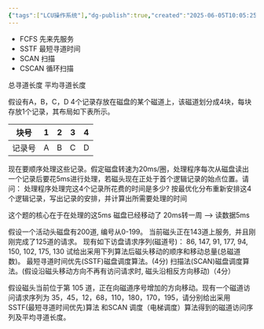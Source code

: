 ```yaml
---
{"tags":["LCU操作系统"],"dg-publish":true,"created":"2025-06-05T10:05:25.434+08:00","updated":"2025-06-18T17:06:33.368+08:00","permalink":"/Operating System/LCU Operating System/专题八：磁盘调度算法大题/","dgPassFrontmatter":true,"noteIcon":""}
---
```



- FCFS 先来先服务
- SSTF 最短寻道时间
- SCAN 扫描
- CSCAN 循环扫描

总寻道长度 平均寻道长度

假设有A，B，C，D 4个记录存放在磁盘的某个磁道上，该磁道划分成4块，每块存放1个记录，其布局如下表所示。

| 块号  | 1   | 2   | 3   | 4   |
| --- | --- | --- | --- | --- |
| 记录号 | A   | B   | C   | D   |
现在要顺序处理这些记录。假定磁盘转速为20ms/圈，处理程序每次从磁盘读出一个记录后要花5ms进行处理，若磁头现在正处于首个逻辑记录的始点位置。请问：
处理程序处理完这4个记录所花费的时间是多少?
按最优化分布重新安排这4个逻辑记录，写出记录的安排，并计算出所需要处理的时间

这个题的核心在于在处理的这5ms 磁盘已经移动了
20ms转一周 --> 读数据5ms


假设一个活动头磁盘有200道, 编号从0-199。 当前磁头正在143道上服务,  并且刚刚完成了125道的请求。 现有如下访盘请求序列(磁道号)：
86, 147, 91, 177, 94, 150, 102, 175, 130
试给出采用下列算法后磁头移动的顺序和移动总量(总磁道数)。
最短寻道时间优先(SSTF)磁盘调度算法。(4分)
扫描法(SCAN)磁盘调度算法。(假设沿磁头移动方向不再有访问请求时, 磁头沿相反方向移动)（4分）


假设磁头当前位于第 105 道，正在向磁道序号增加的方向移动。现有一个磁道访问请求序列为 35，45，12，68，110，180，170，195，请分别给出采用 SSTF(最短寻道时间优先)算法 和SCAN 调度（电梯调度）算法得到的磁道访问序列及平均寻道长度。


